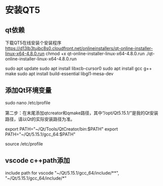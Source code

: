 
# 安装QT5

## qt依赖

下载QT5在线安装个安装程序
https://d13lb3tujbc8s0.cloudfront.net/onlineinstallers/qt-online-installer-linux-x64-4.8.0.run
chmod +x qt-online-installer-linux-x64-4.8.0.run
./qt-online-installer-linux-x64-4.8.0.run

sudo apt update
sudo apt install libxcb-cursor0
sudo apt install gcc g++ make
sudo apt install build-essential libgl1-mesa-dev

## 添加Qt环境变量

sudo nano /etc/profile 

第二步：在末尾添加qtcreator和qmake路径，其中“/opt/Qt5.15.1/”是我的Qt安装路径，请以Qt的实际安装路径为准。

export PATH="~/Qt/Tools/QtCreator/bin:$PATH"
export PATH="~/Qt/5.15.1/gcc_64:$PATH"

source /etc/profile

## vscode c++path添加

include path for vscode
"~/Qt/5.15.1/gcc_64/include/**",
"~/Qt/5.15.1/gcc_64/include/*"